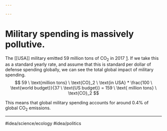 ```yaml
---

---
```

# Military spending is massively pollutive.
The [[USA]] military emitted 59 million tons of $\text{CO}_2$ in 2017 [1]. If we take this as a standard yearly rate, and assume that this is standard per dollar of defense spending globally, we can see the total global impact of military spending. 
$$
59 \ \text{million tons} \ \text{CO}_2 \ \text{in USA} * \frac{100 \ \text{world budget}}{37 \ \text{US budget}} = 159 \ \text{ million tons} \ \text{CO}_2
$$

This means that global military spending accounts for around 0.4% of global $\text{CO}_2$ emissions. 

---
#idea/science/ecology 
#idea/politics 

[1]: https://climatecommunication.org/wp-content/uploads/2011/08/presidentialaction.pdf